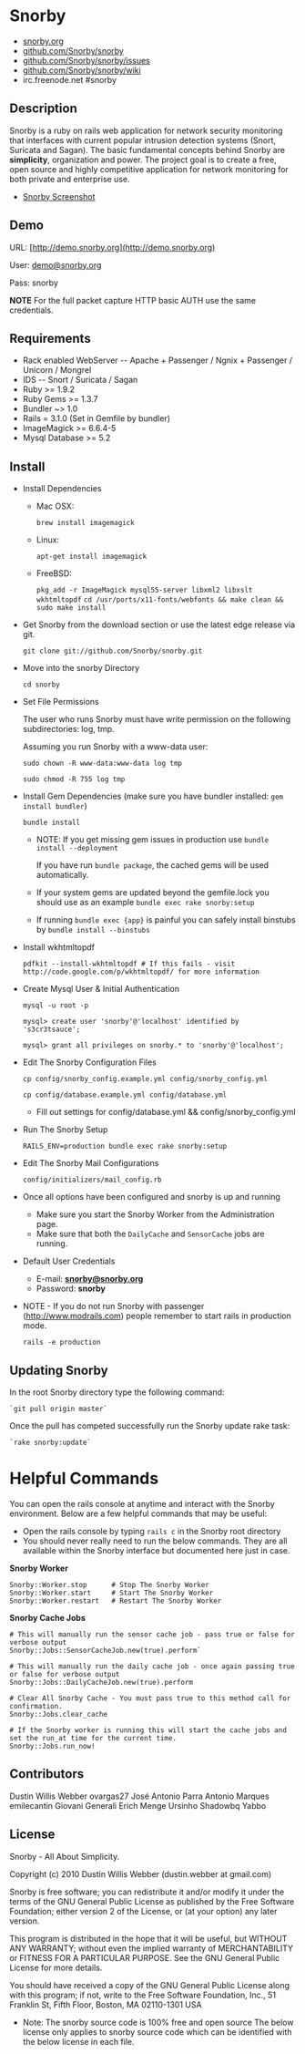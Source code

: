 # Snorby

* [snorby.org](http://www.snorby.org)
* [github.com/Snorby/snorby](http://github.com/Snorby/snorby/)
* [github.com/Snorby/snorby/issues](http://github.com/Snorby/snorby/issues)
* [github.com/Snorby/snorby/wiki](http://github.com/Snorby/snorby/wiki)
* irc.freenode.net #snorby

## Description

Snorby is a ruby on rails web application for network security monitoring that interfaces with current popular intrusion detection systems (Snort, Suricata and Sagan). The basic fundamental concepts behind Snorby are **simplicity**, organization and power. The project goal is to create a free, open source and highly competitive application for network monitoring for both private and enterprise use.

* [Snorby Screenshot](http://snorby.org/snorby.png)

## Demo

URL: [http://demo.snorby.org](http://demo.snorby.org)

User: demo@snorby.org

Pass: snorby

**NOTE** For the full packet capture HTTP basic AUTH use the same credentials.

## Requirements
* Rack enabled WebServer -- Apache + Passenger / Ngnix + Passenger / Unicorn / Mongrel
* IDS -- Snort / Suricata / Sagan
* Ruby >= 1.9.2
* Ruby Gems >= 1.3.7
* Bundler ~> 1.0
* Rails = 3.1.0 (Set in Gemfile by bundler)
* ImageMagick >= 6.6.4-5
* Mysql Database >= 5.2

## Install

* Install Dependencies

	* Mac OSX:
	
		`brew install imagemagick`

	* Linux:
	
		`apt-get install imagemagick`

	* FreeBSD:
                
		`pkg_add -r ImageMagick mysql55-server libxml2 libxslt wkhtmltopdf`
		`cd /usr/ports/x11-fonts/webfonts && make clean && sudo make install`

* Get Snorby from the download section or use the latest edge release via git.

	`git clone git://github.com/Snorby/snorby.git`

* Move into the snorby Directory

	`cd snorby`

* Set File Permissions	

	The user who runs Snorby must have write permission on the following subdirectories:  log, tmp.

	Assuming you run Snorby with a www-data user:

	`sudo chown -R www-data:www-data log tmp` 
	
	`sudo chmod -R 755 log tmp` 
	

* Install Gem Dependencies  (make sure you have bundler installed: `gem install bundler`)

	`bundle install`
	
	* NOTE: If you get missing gem issues in production use `bundle install --deployment`
	
		If you have run `bundle package`, the cached gems will be used automatically. 

	* If your system gems are updated beyond the gemfile.lock you should use as an example `bundle exec rake snorby:setup` 

	* If running `bundle exec {app}` is painful you can safely install binstubs by `bundle install --binstubs` 
	
* Install wkhtmltopdf

	`pdfkit --install-wkhtmltopdf # If this fails - visit http://code.google.com/p/wkhtmltopdf/ for more information`

* Create Mysql User & Initial Authentication
	
	`mysql -u root -p`

	`mysql> create user 'snorby'@'localhost' identified by 's3cr3tsauce';`
	
	`mysql> grant all privileges on snorby.* to 'snorby'@'localhost';`

* Edit The Snorby Configuration Files
	
	`cp config/snorby_config.example.yml config/snorby_config.yml`

	`cp config/database.example.yml config/database.yml`
	
	* Fill out settings for config/database.yml && config/snorby_config.yml


* Run The Snorby Setup

	`RAILS_ENV=production bundle exec rake snorby:setup`

* Edit The Snorby Mail Configurations

	`config/initializers/mail_config.rb`
	
* Once all options have been configured and snorby is up and running

	* Make sure you start the Snorby Worker from the Administration page.
	* Make sure that both the `DailyCache` and `SensorCache` jobs are running.
	
* Default User Credentials

	* E-mail: **snorby@snorby.org**
	* Password: **snorby**
	
* NOTE - If you do not run Snorby with passenger (http://www.modrails.com) people remember to start rails in production mode.

	`rails -e production`
	
## Updating Snorby

In the root Snorby directory type the following command:

	`git pull origin master`
	
Once the pull has competed successfully run the Snorby update rake task:

	`rake snorby:update`
	
# Helpful Commands

You can open the rails console at anytime and interact with the Snorby environment. Below are a few helpful commands that may be useful:

 * Open the rails console by typing `rails c` in the Snorby root directory
 * You should never really need to run the below commands. They are all available within the
	Snorby interface but documented here just in case.

**Snorby Worker**

	Snorby::Worker.stop      # Stop The Snorby Worker
	Snorby::Worker.start     # Start The Snorby Worker
	Snorby::Worker.restart   # Restart The Snorby Worker

**Snorby Cache Jobs**
	
	# This will manually run the sensor cache job - pass true or false for verbose output
	Snorby::Jobs::SensorCacheJob.new(true).perform`

	# This will manually run the daily cache job - once again passing true or false for verbose output
	Snorby::Jobs::DailyCacheJob.new(true).perform

	# Clear All Snorby Cache - You must pass true to this method call for confirmation.
	Snorby::Jobs.clear_cache

	# If the Snorby worker is running this will start the cache jobs and set the run_at time for the current time.
	Snorby::Jobs.run_now!

## Contributors

Dustin Willis Webber
ovargas27
José Antonio Parra
Antonio Marques
emilecantin
Giovani Generali
Erich Menge
Ursinho
Shadowbq
Yabbo

## License

Snorby - All About Simplicity.

Copyright (c) 2010 Dustin Willis Webber (dustin.webber at gmail.com)

Snorby is free software; you can redistribute it and/or modify
it under the terms of the GNU General Public License as published by
the Free Software Foundation; either version 2 of the License, or
(at your option) any later version.

This program is distributed in the hope that it will be useful,
but WITHOUT ANY WARRANTY; without even the implied warranty of
MERCHANTABILITY or FITNESS FOR A PARTICULAR PURPOSE.  See the
GNU General Public License for more details.

You should have received a copy of the GNU General Public License
along with this program; if not, write to the Free Software
Foundation, Inc., 51 Franklin St, Fifth Floor, Boston, MA  02110-1301  USA

* Note: The snorby source code is 100% free and open source 
The below license only applies to snorby source code which can be identified with the below license in each file.
